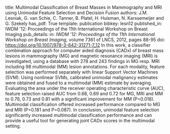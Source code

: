 title: Multimodal Classification of Breast Masses in Mammography and MRI using Unimodal Feature Selection and Decision Fusion
authors: J.M. Lesniak, G. van Schie, C. Tanner, B. Platel, H. Huisman, N. Karssemeijer and G. Szekely
has_pdf: True
template: publication
bibkey: lesn12
published_in: IWDM '12: Proceedings of the 11th International Workshop on Breast Imaging
pub_details: in: <i>IWDM '12: Proceedings of the 11th International Workshop on Breast Imaging</i>, volume 7361 of LNCS, 2012, pages 88-95
doi: https://doi.org/10.1007/978-3-642-31271-7_12
In this work, a classifier combination approach for computer aided diagnosis (CADx) of breast mass lesions in mammography (MG) and magnetic resonance imaging (MRI) is investigated, using a database with 278 and 243 findings in MG resp. MRI including 98 multimodal (MM) lesion annotations. For each modality, feature selection was performed separately with linear Support Vector Machines (SVM). Using nonlinear SVMs, calibrated unimodal malignancy estimates were obtained and fused to a multimodal (MM) estimate by averaging. Evaluating the area under the receiver operating characteristic curve (AUC), feature selection raised AUC from 0.68, 0.69 and 0.72 for MG, MRI and MM to 0.76, 0.73 and 0.81 with a significant improvement for MM (P=0.018). Multimodal classification offered increased performance compared to MG and MRI (P=0.181 and P=0.087). In conclusion, unimodal feature selection significantly increased multimodal classification performance and can provide a useful tool for generating joint CADx scores in the multimodal setting.

